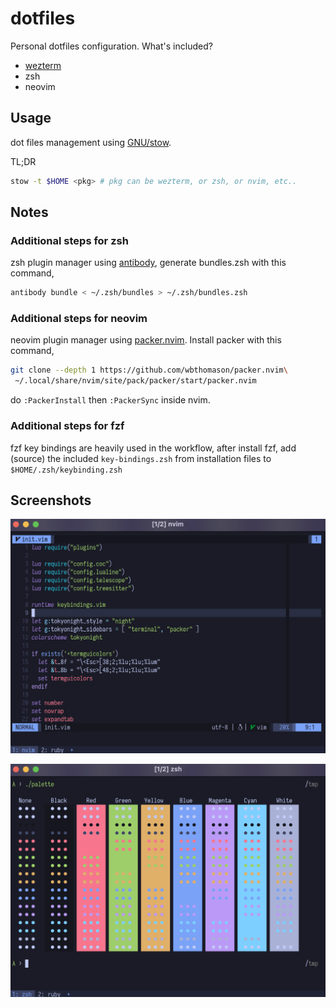 # dotfiles

Personal dotfiles configuration. What's included?
- [wezterm](https://wezfurlong.org/wezterm/)
- zsh
- neovim

## Usage

dot files management using [GNU/stow](https://www.gnu.org/software/stow/).

TL;DR

```sh
stow -t $HOME <pkg> # pkg can be wezterm, or zsh, or nvim, etc..
```

## Notes

### Additional steps for zsh

zsh plugin manager using [antibody](https://getantibody.github.io/), generate bundles.zsh with this command,

```sh
antibody bundle < ~/.zsh/bundles > ~/.zsh/bundles.zsh
```

### Additional steps for neovim

neovim plugin manager using [packer.nvim](https://github.com/wbthomason/packer.nvim). Install packer with this command,

```sh
git clone --depth 1 https://github.com/wbthomason/packer.nvim\
 ~/.local/share/nvim/site/pack/packer/start/packer.nvim
```

do `:PackerInstall` then `:PackerSync` inside nvim.

### Additional steps for fzf

fzf key bindings are heavily used in the workflow, after install fzf, add (source) the included `key-bindings.zsh` from installation files to `$HOME/.zsh/keybinding.zsh`

## Screenshots

![nvim](assets/nvim.png)

![term](assets/term.png)
